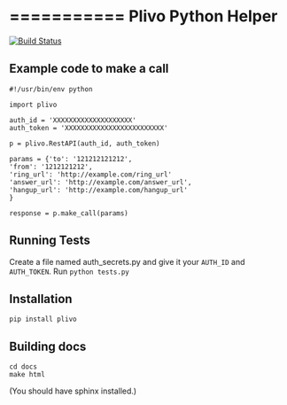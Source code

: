 ===========
Plivo Python Helper
===========

[![Build Status](https://travis-ci.org/plivo/plivo-python.png?branch=master)](https://travis-ci.org/plivo/plivo-python)

Example code to make a call
---------------------------

    #!/usr/bin/env python

    import plivo

    auth_id = 'XXXXXXXXXXXXXXXXXXXX'
    auth_token = 'XXXXXXXXXXXXXXXXXXXXXXXXX'

    p = plivo.RestAPI(auth_id, auth_token)

    params = {'to': '121212121212',
    'from': '1212121212',
    'ring_url': 'http://example.com/ring_url'
    'answer_url': 'http://example.com/answer_url',
    'hangup_url': 'http://example.com/hangup_url'
    }

    response = p.make_call(params)


Running Tests
-----------------------

Create a file named auth_secrets.py and give it your `AUTH_ID` and `AUTH_TOKEN`.
Run `python tests.py`

Installation
-------------------

    pip install plivo


Building docs
-----------------------

    cd docs
    make html

(You should have sphinx installed.)